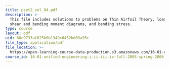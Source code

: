 ```yaml
---
title: pset2_sol_04.pdf
description: >-
  This file includes solutions to problems on Thin Airfoil Theory, loading,
  shear and bending moment diagrams, and bending stress.
type: course
layout: pdf
uid: 68e9733af625b0b1349c6452bd03a95c
file_type: application/pdf
file_location: >-
  https://open-learning-course-data-production.s3.amazonaws.com/16-01-unified-engineering-i-ii-iii-iv-fall-2005-spring-2006/68e9733af625b0b1349c6452bd03a95c_pset2_sol_04.pdf
course_id: 16-01-unified-engineering-i-ii-iii-iv-fall-2005-spring-2006
---
```

